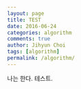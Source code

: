 ```yaml
---
layout: page
title: TEST
date: 2016-06-24
categories: algorithm
comments: true
author: Jihyun Choi
tags: [algorithm]
permalink: /algorithm/
---
```


나는 한다. 테스트.
